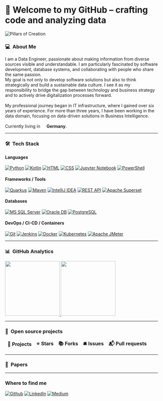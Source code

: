 <h1>🔭 Welcome to my GitHub – crafting code and analyzing data</h1>

![Pillars of Creation](https://raw.githubusercontent.com/ascdata/ascdata/main/pillars_of_creation.gif)

<h3> 💻 &nbsp;About Me </h3>
<p>
I am a Data Engineer, passionate about making information from diverse sources visible and understandable. I am particularly fascinated by software development, database systems, and collaborating with people who share the same passion.<br>
My goal is not only to develop software solutions but also to think strategically and build a sustainable data culture. I see it as my responsibility to bridge the gap between technology and business strategy and to actively drive digitalization processes forward.<br><br>
My professional journey began in IT infrastructure, where I gained over six years of experience. For more than three years, I have been working in the data domain, focusing on data-driven solutions in Business Intelligence.<br><br>
Currently living in <img src="https://cdn-icons-png.flaticon.com/512/197/197571.png" width="13"/> <b>Germany</b>.
</p>

***

<h3> 🛠 &nbsp;Tech Stack</h3>

<h4>Languages</h4>
<p>
  <a href="https://www.python.org/" target="_blank"><img alt="Python" src="https://img.shields.io/badge/-Python-3776AB?style=flat-square&logo=python&logoColor=white" /></a>
  <a href="https://kotlinlang.org/" target="_blank"><img alt="Kotlin" src="https://img.shields.io/badge/-Kotlin-7F52FF?style=flat-square&logo=kotlin&logoColor=white" /></a>
  <a href="https://developer.mozilla.org/en-US/docs/Web/HTML" target="_blank"><img alt="HTML" src="https://img.shields.io/badge/-HTML-E34F26?style=flat-square&logo=html5&logoColor=white" /></a>
  <a href="https://developer.mozilla.org/en-US/docs/Web/CSS" target="_blank"><img alt="CSS" src="https://img.shields.io/badge/-CSS-1572B6?style=flat-square&logo=css3&logoColor=white" /></a>
  <a href="https://jupyter.org/" target="_blank"><img alt="Jupyter Notebook" src="https://img.shields.io/badge/-Jupyter%20Notebook-F37626?style=flat-square&logo=jupyter&logoColor=white" /></a>
  <a href="https://learn.microsoft.com/powershell/" target="_blank"><img alt="PowerShell" src="https://img.shields.io/badge/-PowerShell-012456?style=flat-square&logo=powershell&logoColor=white" /></a>
</p>

<h4>Frameworks / Tools</h4>
<p>
  <a href="https://quarkus.io/" target="_blank"><img alt="Quarkus" src="https://img.shields.io/badge/-Quarkus-E10031?style=flat-square&logo=quarkus&logoColor=white" /></a>
  <a href="https://maven.apache.org/" target="_blank"><img alt="Maven" src="https://img.shields.io/badge/-Maven-C71A36?style=flat-square&logo=Apache%20Maven&logoColor=white" /></a>
  <a href="https://www.jetbrains.com/idea/" target="_blank"><img alt="IntelliJ IDEA" src="https://img.shields.io/badge/-IntelliJ%20IDEA-000000?style=flat-square&logo=intellij-idea&logoColor=white" /></a>
  <a href="https://restfulapi.net/" target="_blank"><img alt="REST API" src="https://img.shields.io/badge/-REST%20API-FF6C37?style=flat-square" /></a>
  <a href="https://superset.apache.org/" target="_blank"><img alt="Apache Superset" src="https://img.shields.io/badge/-Apache%20Superset-E24E0A?style=flat-square&logo=apache&logoColor=white" /></a>
</p>

<h4>Databases</h4>
<p>
  <a href="https://www.microsoft.com/en-us/sql-server" target="_blank"><img alt="MS SQL Server" src="https://img.shields.io/badge/-MS%20SQL%20Server-CC2927?style=flat-square&logo=microsoft-sql-server&logoColor=white" /></a>
  <a href="https://www.oracle.com/database/" target="_blank"><img alt="Oracle DB" src="https://img.shields.io/badge/-Oracle-FF0000?style=flat-square&logo=oracle&logoColor=white" /></a>
  <a href="https://www.postgresql.org/" target="_blank"><img alt="PostgreSQL" src="https://img.shields.io/badge/-PostgreSQL-4169E1?style=flat-square&logo=postgresql&logoColor=white" /></a>
</p>

<h4>DevOps / CI-CD / Containers</h4>
<p>
  <a href="https://git-scm.com/" target="_blank"><img alt="Git" src="https://img.shields.io/badge/-Git-F05032?style=flat-square&logo=git&logoColor=white" /></a>
  <a href="https://www.jenkins.io/" target="_blank"><img alt="Jenkins" src="https://img.shields.io/badge/-Jenkins-D24939?style=flat-square&logo=jenkins&logoColor=white" /></a>
  <a href="https://www.docker.com/" target="_blank"><img alt="Docker" src="https://img.shields.io/badge/-Docker-46a2f1?style=flat-square&logo=docker&logoColor=white" /></a>
  <a href="https://kubernetes.io/" target="_blank"><img alt="Kubernetes" src="https://img.shields.io/badge/-Kubernetes-326CE5?style=flat-square&logo=kubernetes&logoColor=white" /></a>
  <a href="https://jmeter.apache.org/" target="_blank"><img alt="Apache JMeter" src="https://img.shields.io/badge/-Apache%20JMeter-269539?style=flat-square&logo=apache&logoColor=white" /></a>
</p>


***

<h3> 📊 &nbsp;GitHub Analytics</h3>
<p>
<a href="https://github.com/ascdata">
  <img height="180em" src="https://github-readme-stats.vercel.app/api?username=ascdata&show_icons=true&theme=radical" />
  <img height="180em" src="https://github-readme-stats-eight-theta.vercel.app/api/top-langs/?username=ascdata&theme=radical&layout=compact&exclude_lang=java+r" />
</a>
</p>

***

<h3>🔧 &nbsp;Open source projects</h3>
<table>
  <thead align="center">
    <tr border: none;>
      <td><b>🎁 Projects</b></td>
      <td><b>⭐ Stars</b></td>
      <td><b>📚 Forks</b></td>
      <td><b>🛎 Issues</b></td>
      <td><b>📬 Pull requests</b></td>
    </tr>
  </thead>
  <tbody>
 
  </tbody>
</table>

***

<h3>📝 &nbsp;Papers</h3>
<ul>
  
</ul>

***

<h3>Where to find me</h3>
<p><a href="https://github.com/ascdata" target="_blank"><img alt="Github" src="https://img.shields.io/badge/GitHub-%2312100E.svg?&style=for-the-badge&logo=Github&logoColor=white" /></a> 
</a> <a href="https://www.linkedin.com/in/schaudin" target="_blank"><img alt="LinkedIn" src="https://img.shields.io/badge/linkedin-%230077B5.svg?&style=for-the-badge&logo=linkedin&logoColor=white" /></a> 
<a href="https://medium.com/@alexander.schaudin" target="_blank"><img alt="Medium" src="https://img.shields.io/badge/medium-%2312100E.svg?&style=for-the-badge&logo=medium&logoColor=white" /></a>
</p>
